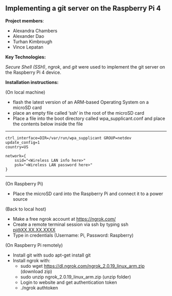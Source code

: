 ## Implementing a git server on the Raspberry Pi 4 ##

**Project members**:

- Alexandra Chambers 
- Alexander Dao
- Turhan Kimbrough
- Vince Lepatan

**Key Technologies:**

*Secure Shell (SSH)*, *ngrok*, and *git* were used to implement the git
server on the Raspberry Pi 4 device.

**Installation instructions:**

(On local machine)

- flash the latest version of an ARM-based Operating System on a microSD card
- place an empty file called ‘ssh’ in the root of the microSD card
- Place a file into the boot directory called wpa_supplicant.conf and place the contents below inside the file

---
	ctrl_interface=DIR=/var/run/wpa_supplicant GROUP=netdev
	update_config=1
	country=US

	network={
 	    ssid="<Wireless LAN info here>"
 	    psk="<Wireless LAN password here>"
	}
---

(On Raspberry Pi)

- Place the microSD card into the Raspberry Pi and connect it to a power source


(Back to local host)

- Make a free ngrok account at https://ngrok.com/
- Create a remote terminal session via ssh by typing ssh pi@XX.XX.XX.XXXX
- Type in credentials (Username: Pi, Password: Raspberry)

(On Raspberry Pi remotely)

- Install git with sudo apt-get install git
- Install ngrok with:
	- sudo wget https://dl.ngrok.com/ngrok_2.0.19_linux_arm.zip (download zip)
	- sudo unzip ngrok_2.0.19_linux_arm.zip (unzip folder)
	- Login to website and get authentication token
	- ./ngrok authtoken <authentication token>
